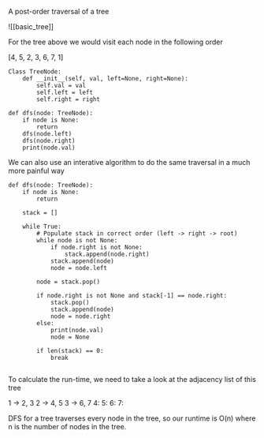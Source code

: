 A post-order traversal of a tree

![[basic_tree]]

For the tree above we would visit each node in the following order

[4, 5, 2, 3, 6, 7, 1]

```
Class TreeNode:
	def __init__(self, val, left=None, right=None):
		self.val = val
		self.left = left
		self.right = right

def dfs(node: TreeNode):
	if node is None:
		return
	dfs(node.left)
	dfs(node.right)
	print(node.val)
```

We can also use an interative algorithm to do the same traversal in a much more painful way

```
def dfs(node: TreeNode):
	if node is None:
		return

	stack = []

	while True:
		# Populate stack in correct order (left -> right -> root)
		while node is not None:
			if node.right is not None:
				stack.append(node.right)
			stack.append(node)
			node = node.left

		node = stack.pop()
		
		if node.right is not None and stack[-1] == node.right:
			stack.pop()
			stack.append(node)
			node = node.right
		else:
			print(node.val)
			node = None

		if len(stack) == 0:
			break
		
```

To calculate the run-time, we need to take a look at the adjacency list of this tree

1 -> 2, 3
2 -> 4, 5
3 -> 6, 7
4:
5:
6:
7:

DFS for a tree traverses every node in the tree, so our runtime is O(n) where n is the number of nodes in the tree.
